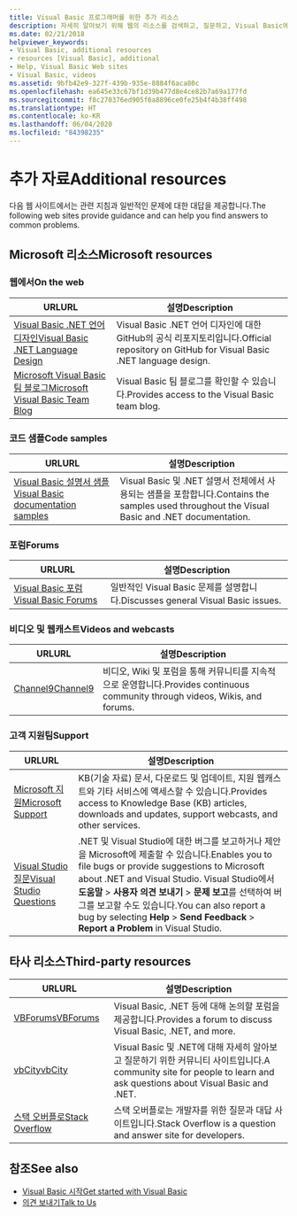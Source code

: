 ```yaml
---
title: Visual Basic 프로그래머를 위한 추가 리소스
description: 자세히 알아보기 위해 웹의 리소스를 검색하고, 질문하고, Visual Basic에 대한 자세한 내용을 확인할 수 있습니다.
ms.date: 02/21/2018
helpviewer_keywords:
- Visual Basic, additional resources
- resources [Visual Basic], additional
- Help, Visual Basic Web sites
- Visual Basic, videos
ms.assetid: 9bfb42e9-327f-439b-935e-8884f6aca80c
ms.openlocfilehash: ea645e33c67bf1d39b477d8e4ce82b7a69a177fd
ms.sourcegitcommit: f8c270376ed905f6a8896ce0fe25b4f4b38ff498
ms.translationtype: HT
ms.contentlocale: ko-KR
ms.lasthandoff: 06/04/2020
ms.locfileid: "84398235"
---
```

# <a name="additional-resources"></a><span data-ttu-id="d865b-103">추가 자료</span><span class="sxs-lookup"><span data-stu-id="d865b-103">Additional resources</span></span>

<span data-ttu-id="d865b-104">다음 웹 사이트에서는 관련 지침과 일반적인 문제에 대한 대답을 제공합니다.</span><span class="sxs-lookup"><span data-stu-id="d865b-104">The following web sites provide guidance and can help you find answers to common problems.</span></span>

## <a name="microsoft-resources"></a><span data-ttu-id="d865b-105">Microsoft 리소스</span><span class="sxs-lookup"><span data-stu-id="d865b-105">Microsoft resources</span></span>

### <a name="on-the-web"></a><span data-ttu-id="d865b-106">웹에서</span><span class="sxs-lookup"><span data-stu-id="d865b-106">On the web</span></span>

|<span data-ttu-id="d865b-107">URL</span><span class="sxs-lookup"><span data-stu-id="d865b-107">URL</span></span>|<span data-ttu-id="d865b-108">설명</span><span class="sxs-lookup"><span data-stu-id="d865b-108">Description</span></span>|
|----------|----------------|
|[<span data-ttu-id="d865b-109">Visual Basic .NET 언어 디자인</span><span class="sxs-lookup"><span data-stu-id="d865b-109">Visual Basic .NET Language Design</span></span>](https://github.com/dotnet/vblang)|<span data-ttu-id="d865b-110">Visual Basic .NET 언어 디자인에 대한 GitHub의 공식 리포지토리입니다.</span><span class="sxs-lookup"><span data-stu-id="d865b-110">Official repository on GitHub for Visual Basic .NET language design.</span></span>|
|[<span data-ttu-id="d865b-111">Microsoft Visual Basic 팀 블로그</span><span class="sxs-lookup"><span data-stu-id="d865b-111">Microsoft Visual Basic Team Blog</span></span>](https://devblogs.microsoft.com/vbteam/)|<span data-ttu-id="d865b-112">Visual Basic 팀 블로그를 확인할 수 있습니다.</span><span class="sxs-lookup"><span data-stu-id="d865b-112">Provides access to the Visual Basic team blog.</span></span>|

### <a name="code-samples"></a><span data-ttu-id="d865b-113">코드 샘플</span><span class="sxs-lookup"><span data-stu-id="d865b-113">Code samples</span></span>

|<span data-ttu-id="d865b-114">URL</span><span class="sxs-lookup"><span data-stu-id="d865b-114">URL</span></span>|<span data-ttu-id="d865b-115">설명</span><span class="sxs-lookup"><span data-stu-id="d865b-115">Description</span></span>|
|----------|----------------|
|[<span data-ttu-id="d865b-116">Visual Basic 설명서 샘플</span><span class="sxs-lookup"><span data-stu-id="d865b-116">Visual Basic documentation samples</span></span>](https://github.com/dotnet/docs/tree/master/samples/snippets/visualbasic)|<span data-ttu-id="d865b-117">Visual Basic 및 .NET 설명서 전체에서 사용되는 샘플을 포함합니다.</span><span class="sxs-lookup"><span data-stu-id="d865b-117">Contains the samples used throughout the Visual Basic and .NET documentation.</span></span>|

### <a name="forums"></a><span data-ttu-id="d865b-118">포럼</span><span class="sxs-lookup"><span data-stu-id="d865b-118">Forums</span></span>

|<span data-ttu-id="d865b-119">URL</span><span class="sxs-lookup"><span data-stu-id="d865b-119">URL</span></span>|<span data-ttu-id="d865b-120">설명</span><span class="sxs-lookup"><span data-stu-id="d865b-120">Description</span></span>|
|----------|----------------|
|[<span data-ttu-id="d865b-121">Visual Basic 포럼</span><span class="sxs-lookup"><span data-stu-id="d865b-121">Visual Basic Forums</span></span>](https://social.msdn.microsoft.com/Forums/vstudio/home?forum=vbgeneral)|<span data-ttu-id="d865b-122">일반적인 Visual Basic 문제를 설명합니다.</span><span class="sxs-lookup"><span data-stu-id="d865b-122">Discusses general Visual Basic issues.</span></span>|

### <a name="videos-and-webcasts"></a><span data-ttu-id="d865b-123">비디오 및 웹캐스트</span><span class="sxs-lookup"><span data-stu-id="d865b-123">Videos and webcasts</span></span>

|<span data-ttu-id="d865b-124">URL</span><span class="sxs-lookup"><span data-stu-id="d865b-124">URL</span></span>|<span data-ttu-id="d865b-125">설명</span><span class="sxs-lookup"><span data-stu-id="d865b-125">Description</span></span>|
|----------|----------------|
|[<span data-ttu-id="d865b-126">Channel9</span><span class="sxs-lookup"><span data-stu-id="d865b-126">Channel9</span></span>](https://channel9.msdn.com/)|<span data-ttu-id="d865b-127">비디오, Wiki 및 포럼을 통해 커뮤니티를 지속적으로 운영합니다.</span><span class="sxs-lookup"><span data-stu-id="d865b-127">Provides continuous community through videos, Wikis, and forums.</span></span>|

### <a name="support"></a><span data-ttu-id="d865b-128">고객 지원팀</span><span class="sxs-lookup"><span data-stu-id="d865b-128">Support</span></span>

|<span data-ttu-id="d865b-129">URL</span><span class="sxs-lookup"><span data-stu-id="d865b-129">URL</span></span>|<span data-ttu-id="d865b-130">설명</span><span class="sxs-lookup"><span data-stu-id="d865b-130">Description</span></span>|
|----------|----------------|
|[<span data-ttu-id="d865b-131">Microsoft 지원</span><span class="sxs-lookup"><span data-stu-id="d865b-131">Microsoft Support</span></span>](https://support.microsoft.com)|<span data-ttu-id="d865b-132">KB(기술 자료) 문서, 다운로드 및 업데이트, 지원 웹캐스트와 기타 서비스에 액세스할 수 있습니다.</span><span class="sxs-lookup"><span data-stu-id="d865b-132">Provides access to Knowledge Base (KB) articles, downloads and updates, support webcasts, and other services.</span></span>|
|[<span data-ttu-id="d865b-133">Visual Studio 질문</span><span class="sxs-lookup"><span data-stu-id="d865b-133">Visual Studio Questions</span></span>](https://developercommunity.visualstudio.com)|<span data-ttu-id="d865b-134">.NET 및 Visual Studio에 대한 버그를 보고하거나 제안을 Microsoft에 제출할 수 있습니다.</span><span class="sxs-lookup"><span data-stu-id="d865b-134">Enables you to file bugs or provide suggestions to Microsoft about .NET and Visual Studio.</span></span> <span data-ttu-id="d865b-135">Visual Studio에서 **도움말** > **사용자 의견 보내기** > **문제 보고**를 선택하여 버그를 보고할 수도 있습니다.</span><span class="sxs-lookup"><span data-stu-id="d865b-135">You can also report a bug by selecting **Help** > **Send Feedback** > **Report a Problem** in Visual Studio.</span></span>|

## <a name="third-party-resources"></a><span data-ttu-id="d865b-136">타사 리소스</span><span class="sxs-lookup"><span data-stu-id="d865b-136">Third-party resources</span></span>

|<span data-ttu-id="d865b-137">URL</span><span class="sxs-lookup"><span data-stu-id="d865b-137">URL</span></span>|<span data-ttu-id="d865b-138">설명</span><span class="sxs-lookup"><span data-stu-id="d865b-138">Description</span></span>|
|----------|----------------|
|[<span data-ttu-id="d865b-139">VBForums</span><span class="sxs-lookup"><span data-stu-id="d865b-139">VBForums</span></span>](http://www.vbforums.com/)|<span data-ttu-id="d865b-140">Visual Basic, .NET 등에 대해 논의할 포럼을 제공합니다.</span><span class="sxs-lookup"><span data-stu-id="d865b-140">Provides a forum to discuss Visual Basic, .NET, and more.</span></span>|
|[<span data-ttu-id="d865b-141">vbCity</span><span class="sxs-lookup"><span data-stu-id="d865b-141">vbCity</span></span>](http://vbcity.com/)|<span data-ttu-id="d865b-142">Visual Basic 및 .NET에 대해 자세히 알아보고 질문하기 위한 커뮤니티 사이트입니다.</span><span class="sxs-lookup"><span data-stu-id="d865b-142">A community site for people to learn and ask questions about Visual Basic and .NET.</span></span>|
|[<span data-ttu-id="d865b-143">스택 오버플로</span><span class="sxs-lookup"><span data-stu-id="d865b-143">Stack Overflow</span></span>](https://stackoverflow.com/questions/tagged/vb.net)|<span data-ttu-id="d865b-144">스택 오버플로는 개발자를 위한 질문과 대답 사이트입니다.</span><span class="sxs-lookup"><span data-stu-id="d865b-144">Stack Overflow is a question and answer site for developers.</span></span>|

## <a name="see-also"></a><span data-ttu-id="d865b-145">참조</span><span class="sxs-lookup"><span data-stu-id="d865b-145">See also</span></span>

- [<span data-ttu-id="d865b-146">Visual Basic 시작</span><span class="sxs-lookup"><span data-stu-id="d865b-146">Get started with Visual Basic</span></span>](index.md)
- [<span data-ttu-id="d865b-147">의견 보내기</span><span class="sxs-lookup"><span data-stu-id="d865b-147">Talk to Us</span></span>](/visualstudio/ide/feedback-options)
